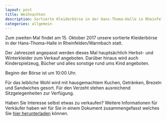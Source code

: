 ```yaml
---
layout: post
title: Weihnachten
description: Sortierte Kleiderbörse in der Hans-Thoma-Halle in Rheinfelden/Warmbach am 15. Oktober 2017.
categories: allgemein
---
```



Zum zweiten Mal findet am 15. Oktober 2017 unsere sortierte Kleiderbörse in der Hans-Thoma-Halle in Rheinfelden/Warmbach statt.

Der Jahreszeit angepasst werden dieses Mal hauptsächlich Herbst- und Winterkleider zum Verkauf angeboten. Darüber hinaus wird auch Kinderspielzeug, Bücher und alles sonstige rund ums Kind angeboten.

Beginn der Börse ist um 10:00 Uhr.

Für das leibliche Wohl wird mit hausgemachtem Kuchen, Getränken, Brezeln und Sandwiches gesort. Für den Verzeht stehen ausreichend Sitzgelegenheiten zur Verfügung.

Haben Sie Interesse selbst etwas zu verkaufen?
Weitere Informationen für Verkäufer haben wir für Sie in einem Dokument zusammengefasst welches Sie [hier herunterladen](/docs/Kleiderboerse_Teilnehmerinfo.pdf) können.

